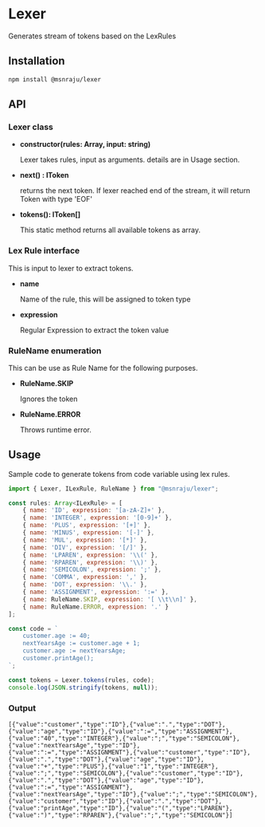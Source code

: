 # Lexer
Generates stream of tokens based on the LexRules


## Installation
```sh
npm install @msnraju/lexer
```
## API

### Lexer class

- **constructor(rules: Array<ILexRule>, input: string)**

   Lexer takes rules, input as arguments. details are in Usage section.

- **next() : IToken**

   returns the next token.
   If lexer reached end of the stream, it will return Token with type 'EOF'

- **tokens(): IToken[]**

   This static method returns all available tokens as array.

### Lex Rule interface

This is input to lexer to extract tokens. 

- **name** 
   
   Name of the rule, this will be assigned to token type

- **expression**

   Regular Expression to extract the token value

### RuleName enumeration
This can be use as Rule Name for the following purposes.

- **RuleName.SKIP**
   
   Ignores the token

- **RuleName.ERROR**
   
   Throws runtime error.

## Usage
Sample code to generate tokens from code variable using lex rules.

```javascript
import { Lexer, ILexRule, RuleName } from "@msnraju/lexer";

const rules: Array<ILexRule> = [
    { name: 'ID', expression: '[a-zA-Z]+' },
    { name: 'INTEGER', expression: '[0-9]+' },
    { name: 'PLUS', expression: '[+]' },
    { name: 'MINUS', expression: '[-]' },
    { name: 'MUL', expression: '[*]' },
    { name: 'DIV', expression: '[/]' },
    { name: 'LPAREN', expression: '\\(' },
    { name: 'RPAREN', expression: '\\)' },
    { name: 'SEMICOLON', expression: ';' },
    { name: 'COMMA', expression: ',' },
    { name: 'DOT', expression: '\\.' },
    { name: 'ASSIGNMENT', expression: ':=' },
    { name: RuleName.SKIP, expression: '[ \\t\\n]' },
    { name: RuleName.ERROR, expression: '.' }
];

const code = `
    customer.age := 40;
    nextYearsAge := customer.age + 1;
    customer.age := nextYearsAge;
    customer.printAge();
`;

const tokens = Lexer.tokens(rules, code);
console.log(JSON.stringify(tokens, null));

```
### Output
```console
[{"value":"customer","type":"ID"},{"value":".","type":"DOT"},{"value":"age","type":"ID"},{"value":":=","type":"ASSIGNMENT"},{"value":"40","type":"INTEGER"},{"value":";","type":"SEMICOLON"},{"value":"nextYearsAge","type":"ID"},{"value":":=","type":"ASSIGNMENT"},{"value":"customer","type":"ID"},{"value":".","type":"DOT"},{"value":"age","type":"ID"},{"value":"+","type":"PLUS"},{"value":"1","type":"INTEGER"},{"value":";","type":"SEMICOLON"},{"value":"customer","type":"ID"},{"value":".","type":"DOT"},{"value":"age","type":"ID"},{"value":":=","type":"ASSIGNMENT"},{"value":"nextYearsAge","type":"ID"},{"value":";","type":"SEMICOLON"},{"value":"customer","type":"ID"},{"value":".","type":"DOT"},{"value":"printAge","type":"ID"},{"value":"(","type":"LPAREN"},{"value":")","type":"RPAREN"},{"value":";","type":"SEMICOLON"}]

```